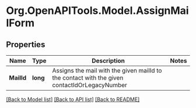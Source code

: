 
# Org.OpenAPITools.Model.AssignMailForm

## Properties

Name | Type | Description | Notes
------------ | ------------- | ------------- | -------------
**MailId** | **long** | Assigns the mail with the given mailId to the contact with the given contactIdOrLegacyNumber | 

[[Back to Model list]](../README.md#documentation-for-models)
[[Back to API list]](../README.md#documentation-for-api-endpoints)
[[Back to README]](../README.md)

